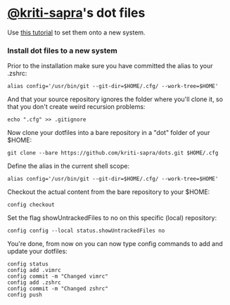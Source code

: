 # [@kriti-sapra](https://github.com/kriti-sapra)'s dot files

Use [this tutorial](https://www.atlassian.com/git/tutorials/dotfiles) to set them onto a new system.

### Install dot files to a new system

Prior to the installation make sure you have committed the alias to your .zshrc:

    alias config='/usr/bin/git --git-dir=$HOME/.cfg/ --work-tree=$HOME'
    
And that your source repository ignores the folder where you'll clone it, so that you don't create weird recursion problems:

    echo ".cfg" >> .gitignore
    
Now clone your dotfiles into a bare repository in a "dot" folder of your $HOME:

    git clone --bare https://github.com/kriti-sapra/dots.git $HOME/.cfg
    
Define the alias in the current shell scope:

    alias config='/usr/bin/git --git-dir=$HOME/.cfg/ --work-tree=$HOME'
    
Checkout the actual content from the bare repository to your $HOME:

    config checkout

Set the flag showUntrackedFiles to no on this specific (local) repository:

    config config --local status.showUntrackedFiles no

You're done, from now on you can now type config commands to add and update your dotfiles:

    config status
    config add .vimrc
    config commit -m "Changed vimrc"
    config add .zshrc
    config commit -m "Changed zshrc"
    config push
